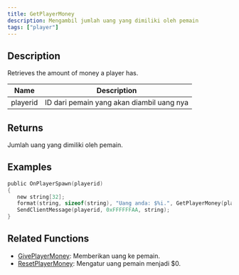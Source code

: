 ```yaml
---
title: GetPlayerMoney
description: Mengambil jumlah uang yang dimiliki oleh pemain
tags: ["player"]
---
```


## Description

Retrieves the amount of money a player has.

| Name     | Description                               |
| -------- | ----------------------------------------- |
| playerid | ID dari pemain yang akan diambil uang nya |

## Returns

Jumlah uang yang dimiliki oleh pemain.

## Examples

```c
public OnPlayerSpawn(playerid)
{
   new string[32];
   format(string, sizeof(string), "Uang anda: $%i.", GetPlayerMoney(playerid));
   SendClientMessage(playerid, 0xFFFFFFAA, string);
}
```

## Related Functions

- [GivePlayerMoney](GivePlayerMoney): Memberikan uang ke pemain.
- [ResetPlayerMoney](ResetPlayerMoney): Mengatur uang pemain menjadi \$0.
